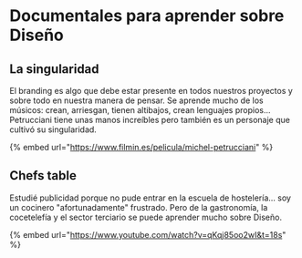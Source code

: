 # Documentales para aprender sobre Diseño

## La singularidad

El branding es algo que debe estar presente en todos nuestros proyectos y sobre todo en nuestra manera de pensar. Se aprende mucho de los músicos: crean, arriesgan, tienen altibajos, crean lenguajes propios… Petrucciani tiene unas manos increíbles pero también es un personaje que cultivó su singularidad.

{% embed url="https://www.filmin.es/pelicula/michel-petrucciani" %}

## Chefs table

Estudié publicidad porque no pude entrar en la escuela de hostelería…  soy un cocinero "afortunadamente" frustrado. Pero de la gastronomía, la cocetelefía y el sector terciario se puede aprender mucho sobre Diseño.

{% embed url="https://www.youtube.com/watch?v=qKqj85oo2wI&t=18s" %}




